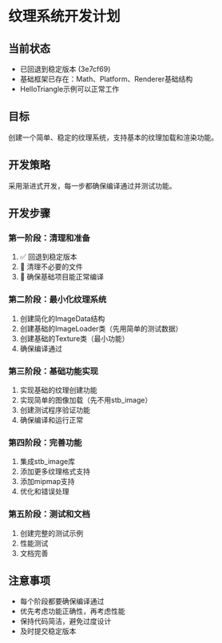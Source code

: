 # 纹理系统开发计划

## 当前状态
- 已回退到稳定版本 (3e7cf69)
- 基础框架已存在：Math、Platform、Renderer基础结构
- HelloTriangle示例可以正常工作

## 目标
创建一个简单、稳定的纹理系统，支持基本的纹理加载和渲染功能。

## 开发策略
采用渐进式开发，每一步都确保编译通过并测试功能。

## 开发步骤

### 第一阶段：清理和准备
1. ✅ 回退到稳定版本
2. 🔄 清理不必要的文件
3. 🔄 确保基础项目能正常编译

### 第二阶段：最小化纹理系统
1. 创建简化的ImageData结构
2. 创建基础的ImageLoader类（先用简单的测试数据）
3. 创建基础的Texture类（最小功能）
4. 确保编译通过

### 第三阶段：基础功能实现
1. 实现基础的纹理创建功能
2. 实现简单的图像加载（先不用stb_image）
3. 创建测试程序验证功能
4. 确保编译和运行正常

### 第四阶段：完善功能
1. 集成stb_image库
2. 添加更多纹理格式支持
3. 添加mipmap支持
4. 优化和错误处理

### 第五阶段：测试和文档
1. 创建完整的测试示例
2. 性能测试
3. 文档完善

## 注意事项
- 每个阶段都要确保编译通过
- 优先考虑功能正确性，再考虑性能
- 保持代码简洁，避免过度设计
- 及时提交稳定版本